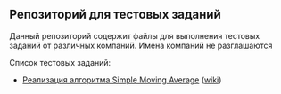 
## Репозиторий для тестовых заданий

Данный репозиторий содержит файлы для выполнения тестовых заданий от различных компаний.
Имена компаний не разглашаются

Список тестовых заданий:
* [Реализация алгоритма Simple Moving Average](https://github.com/TonyCooT/test_cases/blob/main/moving_average)
([wiki](https://en.wikipedia.org/wiki/Moving_average))
